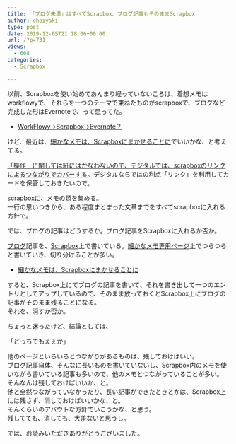 ```yaml
---
title: 「ブログ未満」はすべてScrapbox、ブログ記事もそのままScrapbox
author: choiyaki
type: post
date: 2019-12-05T21:18:06+00:00
url: /?p=731
views:
  - 668
categories:
  - Scrapbox

---
```

以前、Scrapboxを使い始めてあんまり経っていないころは、着想メモはworkflowyで、それらを一つのテーマで束ねたものがscrapboxで、ブログなど完成した形はEvernoteで、って思ってた。

  * [WorkFlowy→Scrapbox→Evernote？][1]

けど、最近は、[細かなメモは、Scrapboxにまかせることに][2]でいいかな、と考えてる。

[「操作」に関しては紙にはかなわないので、デジタルでは、scrapboxのリンクによるつながりでカバーする][3]。デジタルならではの利点「リンク」を利用してカードを保管しておきたいので。

scrapboxに、メモの類を集める。  
一行の思いつきから、ある程度まとまった文章までをすべてscrapboxに入れる方針で。

では、ブログの記事はどうするか。ブログ記事をScrapboxに入れるか否か。

[ブログ][4]記事を、[Scrapbox][5]上で書いている。[細かなメモ専用ページ][6]上でつらつらと書いていき、切り分けることが多い。

  * [細かなメモは、Scrapboxにまかせることに][7]

すると、Scrapbox上にてブログの記事を書いて、それを書き出して一つのエントリとしてアップしているので、そのまま放っておくとScrapbox上にブログの記事がそのまま残ることになる。  
それを、消すか否か。

ちょっと迷ったけど、結論としては、

「どっちでもえぇか」

他のページといろいろとつながりがあるものは、残しておけばいい。  
ブログ記事自体、そんなに長いものを書いていないし、Scrapbox内のメモを使いながら書いている記事も多いので、他のメモとつながっていることが多い。  
そんなんは残しておけばいいか、と。  
他と全然つながっていなかったり、長い記事ができたときとかは、Scrapbox上には残さず、消しておけばいいかな、と。  
そんくらいのアバウトな方針でいこうかな、と思う。  
残してても、消しても、大差ないと思うし。

では、お読みいただきありがとうございました。

 [1]: https://scrapbox.io/choiyaki-hondana/WorkFlowy%E2%86%92Scrapbox%E2%86%92Evernote%EF%BC%9F
 [2]: https://scrapbox.io/choiyaki-hondana/%E7%B4%B0%E3%81%8B%E3%81%AA%E3%83%A1%E3%83%A2%E3%81%AF%E3%80%81Scrapbox%E3%81%AB%E3%81%BE%E3%81%8B%E3%81%9B%E3%82%8B%E3%81%93%E3%81%A8%E3%81%AB
 [3]: https://scrapbox.io/choiyaki-hondana/%E3%80%8C%E6%93%8D%E4%BD%9C%E3%80%8D%E3%81%AB%E9%96%A2%E3%81%97%E3%81%A6%E3%81%AF%E7%B4%99%E3%81%AB%E3%81%AF%E3%81%8B%E3%81%AA%E3%82%8F%E3%81%AA%E3%81%84%E3%81%AE%E3%81%A7%E3%80%81%E3%83%87%E3%82%B8%E3%82%BF%E3%83%AB%E3%81%A7%E3%81%AF%E3%80%81scrapbox%E3%81%AE%E3%83%AA%E3%83%B3%E3%82%AF%E3%81%AB%E3%82%88%E3%82%8B%E3%81%A4%E3%81%AA%E3%81%8C%E3%82%8A%E3%81%A7%E3%82%AB%E3%83%90%E3%83%BC%E3%81%99%E3%82%8B
 [4]: https://scrapbox.io/choiyaki-hondana/%E3%83%96%E3%83%AD%E3%82%B0
 [5]: https://scrapbox.io/choiyaki-hondana/Scrapbox
 [6]: https://scrapbox.io/choiyaki-hondana/%E7%B4%B0%E3%81%8B%E3%81%AA%E3%83%A1%E3%83%A2%E5%B0%82%E7%94%A8%E3%83%9A%E3%83%BC%E3%82%B8
 [7]: https://choiyaki.com/?p=708